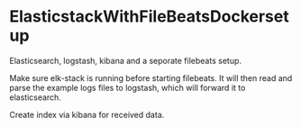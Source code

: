 # ElasticstackWithFileBeatsDockersetup

Elasticsearch, logstash, kibana and a seporate filebeats setup. 

Make sure elk-stack is running before starting filebeats. It will then read and parse the example logs files to logstash, which will forward it to elasticsearch. 

Create index via kibana for received data. 
